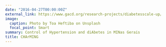 ```yaml
---
date: "2016-04-27T00:00:00Z"
external_link: https://www.gacd.org/research-projects/diabetesscale-up/su17
image:
  caption: Photo by Toa Heftiba on Unsplash
  focal_point: Smart
summary: Control of Hypertension and diAbetes in MINas Gerais
title: CHArMING
---
```

